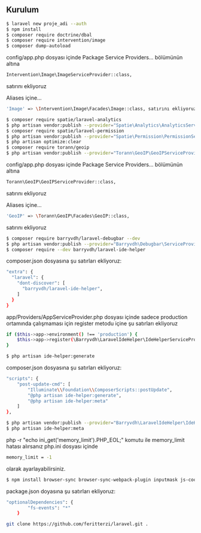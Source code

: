 ## Kurulum
```bash
$ laravel new proje_adi --auth
$ npm install
$ composer require doctrine/dbal
$ composer require intervention/image
$ composer dump-autoload
```

config/app.php dosyası içinde
Package Service Providers... bölümünün altına

```bash
Intervention\Image\ImageServiceProvider::class, 
```
satırını ekliyoruz

Aliases içine...
```bash
'Image' => \Intervention\Image\Facades\Image::class, satırını ekliyoruz
```

```bash
$ composer require spatie/laravel-analytics
$ php artisan vendor:publish --provider="Spatie\Analytics\AnalyticsServiceProvider"
$ composer require spatie/laravel-permission
$ php artisan vendor:publish --provider="Spatie\Permission\PermissionServiceProvider"
$ php artisan optimize:clear
$ composer require torann/geoip
$ php artisan vendor:publish --provider="Torann\GeoIP\GeoIPServiceProvider" --tag=config
```

config/app.php dosyası içinde
Package Service Providers... bölümünün altına

```bash
Torann\GeoIP\GeoIPServiceProvider::class, 
```
satırını ekliyoruz

Aliases içine...
```bash
'GeoIP' => \Torann\GeoIP\Facades\GeoIP::class, 
```
satırını ekliyoruz

```bash
$ composer require barryvdh/laravel-debugbar --dev
$ php artisan vendor:publish --provider="Barryvdh\Debugbar\ServiceProvider"
$ composer require --dev barryvdh/laravel-ide-helper
```

composer.json  dosyasına şu satırları ekliyoruz:
```bash
"extra": {
  "laravel": {
    "dont-discover": [
      "barryvdh/laravel-ide-helper",
    ]
  }
}
```

app/Providers/AppServiceProvider.php dosyası içinde sadece production ortamında çalışmaması için
register metodu içine şu satırları ekliyoruz

```bash
if ($this->app->environment() !== 'production') {
    $this->app->register(\Barryvdh\LaravelIdeHelper\IdeHelperServiceProvider::class);
}
```

```bash
$ php artisan ide-helper:generate
```

composer.json dosyasına şu satırları ekliyoruz:

```bash
"scripts": {
    "post-update-cmd": [
        "Illuminate\\Foundation\\ComposerScripts::postUpdate",
        "@php artisan ide-helper:generate",
        "@php artisan ide-helper:meta"
    ]
},
```

```bash
$ php artisan vendor:publish --provider="Barryvdh\LaravelIdeHelper\IdeHelperServiceProvider" --tag=config
$ php artisan ide-helper:meta
```
php -r "echo ini_get('memory_limit').PHP_EOL;" komutu ile memory_limit hatası alırsanız php.ini dosyası içinde

```bash
memory_limit = -1 
```
olarak ayarlayabilirsiniz.

```bash
$ npm install browser-sync browser-sync-webpack-plugin inputmask js-cookie minimist rtlcss select2 sweetalert vue-router html2canvas -D 
```

package.json doyasına şu satırları ekliyoruz:

```bash
"optionalDependencies": {
        "fs-events": "*"
    }

```

```bash
git clone https://github.com/feritterzi/laravel.git .
``` 